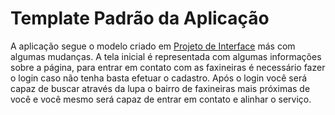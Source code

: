 # Template Padrão da Aplicação

A aplicação segue o modelo criado em <a href="5-Projeto de Interface.md"> Projeto de Interface</a> más com algumas mudanças. A tela inicial é representada com algumas informações sobre a página, para entrar em contato com as faxineiras é necessário fazer o login caso não tenha basta efetuar o cadastro. Após o login você será capaz de buscar através da lupa o bairro de faxineiras mais próximas de você e você mesmo será capaz de entrar em contato e alinhar o serviço.
